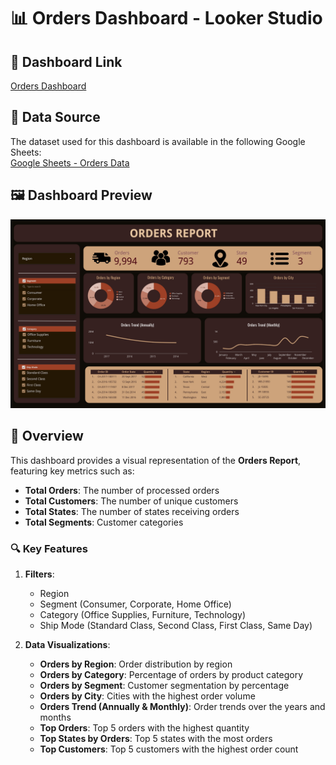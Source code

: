 # 📊 Orders Dashboard - Looker Studio  

## 🔗 Dashboard Link  
[Orders Dashboard](https://lookerstudio.google.com/reporting/2b1c45fe-82ad-4b6b-bd4d-418f053c8e00)  

## 📄 Data Source  
The dataset used for this dashboard is available in the following Google Sheets:  
[Google Sheets - Orders Data](https://docs.google.com/spreadsheets/d/1k6vBbZZzDCOCzhlaTas3G6dwqOIMtGdJY3mxVYoNiUY/edit?usp=sharing)  

## 🖼 Dashboard Preview  
![Orders Dashboard](Orders%20Dashboard.jpg)  

## 📌 Overview  
This dashboard provides a visual representation of the **Orders Report**, featuring key metrics such as:  
- **Total Orders**: The number of processed orders  
- **Total Customers**: The number of unique customers  
- **Total States**: The number of states receiving orders  
- **Total Segments**: Customer categories  

### 🔍 Key Features  
1. **Filters**:  
   - Region  
   - Segment (Consumer, Corporate, Home Office)  
   - Category (Office Supplies, Furniture, Technology)  
   - Ship Mode (Standard Class, Second Class, First Class, Same Day)  

2. **Data Visualizations**:  
   - **Orders by Region**: Order distribution by region  
   - **Orders by Category**: Percentage of orders by product category  
   - **Orders by Segment**: Customer segmentation by percentage  
   - **Orders by City**: Cities with the highest order volume  
   - **Orders Trend (Annually & Monthly)**: Order trends over the years and months  
   - **Top Orders**: Top 5 orders with the highest quantity  
   - **Top States by Orders**: Top 5 states with the most orders  
   - **Top Customers**: Top 5 customers with the highest order count  
